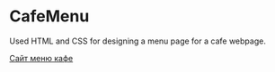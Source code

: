 # CafeMenu

Used HTML and CSS for designing a menu page for a cafe webpage.

<a href="https://marinaivantsova.github.io/CafeMenu/" alt="Cafe menu">Сайт меню кафе</a>
